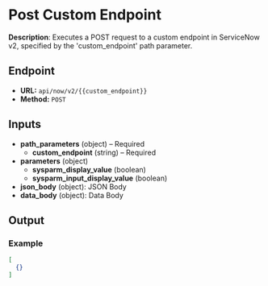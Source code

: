# Post Custom Endpoint

**Description**: Executes a POST request to a custom endpoint in ServiceNow v2, specified by the 'custom_endpoint' path parameter.

## Endpoint

- **URL:** `api/now/v2/{{custom_endpoint}}`
- **Method:** `POST`
## Inputs

- **path_parameters** (object) – Required
  - **custom_endpoint** (string) – Required
- **parameters** (object)
  - **sysparm_display_value** (boolean)
  - **sysparm_input_display_value** (boolean)
- **json_body** (object): JSON Body
- **data_body** (object): Data Body
## Output

### Example

```json
[
  {}
]
```